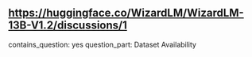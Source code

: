 ## https://huggingface.co/WizardLM/WizardLM-13B-V1.2/discussions/1

contains_question: yes
question_part: Dataset Availability